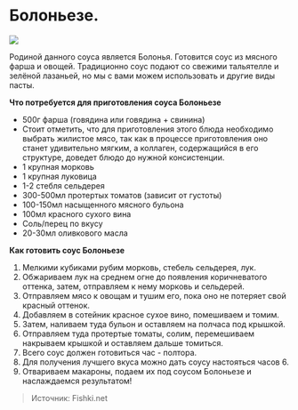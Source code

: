 # Болоньезе.
![](/images/Kulinar/Sous/sousy_k_makaronam_008.jpg)

Родиной данного соуса является Болонья. Готовится соус из мясного фарша и овощей. Традиционно соус подают со свежими тальятелле и зелёной лазаньей, но мы с вами можем использовать и другие виды пасты.

**Что потребуется для приготовления соуса Болоньезе**

- 500г фарша (говядина или говядина + свинина)
- Стоит отметить, что для приготовления этого блюда необходимо выбрать жилистое мясо, так как в процессе приготовления оно станет удивительно мягким, а коллаген, содержащийся в его структуре, доведет блюдо до нужной консистенции.
- 1 крупная морковь
- 1 крупная луковица
- 1-2 стебля сельдерея
- 300-500мл протертых томатов (зависит от густоты)
- 100-150мл насыщенного мясного бульона
- 100мл красного сухого вина
- Соль/перец по вкусу
- 20-30мл оливкового масла

**Как готовить соус Болоньезе**

1. Мелкими кубиками рубим морковь, стебель сельдерея, лук.
2. Обжариваем лук на среднем огне до появления коричневатого оттенка, затем, отправляем к нему морковь и сельдерей.
3. Отправляем мясо к овощам и тушим его, пока оно не потеряет свой красный оттенок.
4. Добавляем в сотейник красное сухое вино, помешиваем и томим.
5. Затем, наливаем туда бульон и оставляем на полчаса под крышкой.
6. Отправляем туда протертые томаты, солим, перемешиваем накрываем крышкой и оставляем дальше томиться.
7. Всего соус должен готовиться час - полтора.
8. Для получения лучшего вкуса можно дать соусу настояться часов 6.
9. Отвариваем макароны, подаем их под соусом Болоньезе и наслаждаемся результатом!

> Источник: Fishki.net
